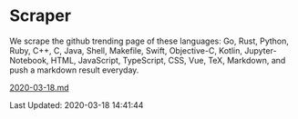 # Scraper

We scrape the github trending page of these languages: Go, Rust, Python, Ruby, C++, C, Java, Shell, Makefile, Swift, Objective-C, Kotlin, Jupyter-Notebook, HTML, JavaScript, TypeScript, CSS, Vue, TeX, Markdown, and push a markdown result everyday.

[2020-03-18.md](https://github.com/yangwenmai/Scraper/blob/master/2020-03-18.md)

Last Updated: 2020-03-18 14:41:44